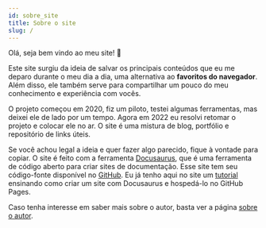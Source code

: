 ```yaml
---
id: sobre_site
title: Sobre o site
slug: /
---
```


Olá, seja bem vindo ao meu site! 🥳

Este site surgiu da ideia de salvar os principais conteúdos que eu me deparo durante o meu dia a dia, uma alternativa ao **favoritos do navegador**. Além disso, ele também serve para compartilhar um pouco do meu conhecimento e experiência com vocês.

O projeto começou em 2020, fiz um piloto, testei algumas ferramentas, mas deixei ele de lado por um tempo. Agora em 2022 eu resolvi retomar o projeto e colocar ele no ar. O site é uma mistura de blog, portfólio e repositório de links úteis.

Se você achou legal a ideia e quer fazer algo parecido, fique à vontade para copiar. O site é feito com a ferramenta [Docusaurus](https://docusaurus.io/), que é uma ferramenta de código aberto para criar sites de documentação. Esse site tem seu código-fonte disponível no [GitHub](https://github.com/lucasbaccan/code). Eu já tenho aqui no site um [tutorial](/tutorial/site_docusaurus/introducao) ensinando como criar um site com Docusaurus e hospedá-lo no GitHub Pages.

Caso tenha interesse em saber mais sobre o autor, basta ver a página [sobre o autor](/info/sobre_autor).
